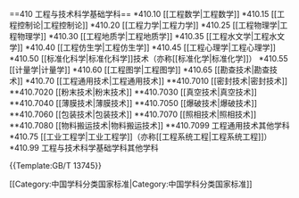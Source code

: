 ==410 工程与技术科学基础学科==
*410.10 [[工程数学|工程数学]]
*410.15 [[工程控制论|工程控制论]]
*410.20 [[工程力学|工程力学]]
*410.25 [[工程物理学|工程物理学]]
*410.30 [[工程地质学|工程地质学]]
*410.35 [[工程水文学|工程水文学]]
*410.40 [[工程仿生学|工程仿生学]]
*410.45 [[工程心理学|工程心理学]]
*410.50 [[标准化科学|标准化科学]]技术（亦称[[标准化学|标准化学]]）
*410.55 [[计量学|计量学]]
*410.60 [[工程图学|工程图学]]
*410.65 [[勘查技术|勘查技术]]
*410.70 [[工程通用技术|工程通用技术]]
**410.7010 [[密封技术|密封技术]]
**410.7020 [[粉末技术|粉末技术]]
**410.7030 [[真空技术|真空技术]]
**410.7040 [[薄膜技术|薄膜技术]]
**410.7050 [[爆破技术|爆破技术]]
**410.7060 [[包装技术|包装技术]]
**410.7070 [[照相技术|照相技术]]
**410.7080 [[物料搬运技术|物料搬运技术]]
**410.7099 工程通用技术其他学科
*410.75 [[工业工程学|工业工程学]]（亦称[[工程系统工程|工程系统工程]]）
*410.99 工程与技术科学基础学科其他学科

{{Template:GB/T 13745}}

[[Category:中国学科分类国家标准|Category:中国学科分类国家标准]]
